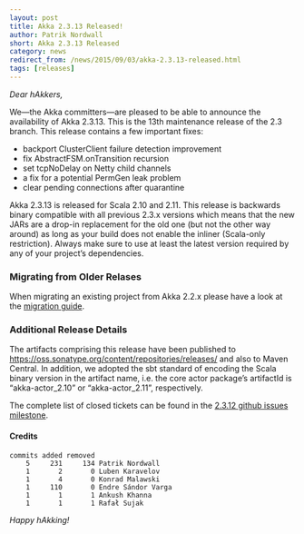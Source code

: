 ```yaml
---
layout: post
title: Akka 2.3.13 Released!
author: Patrik Nordwall
short: Akka 2.3.13 Released
category: news
redirect_from: /news/2015/09/03/akka-2.3.13-released.html
tags: [releases]
---
```


*Dear hAkkers,*

We—the Akka committers—are pleased to be able to announce the availability of Akka 2.3.13. This is the 13th maintenance release of the 2.3 branch. This release contains a few important fixes:

* backport ClusterClient failure detection improvement
* fix AbstractFSM.onTransition recursion
* set tcpNoDelay on Netty child channels
* a fix for a potential PermGen leak problem
* clear pending connections after quarantine

Akka 2.3.13 is released for Scala 2.10 and 2.11. This release is backwards binary compatible with all previous 2.3.x versions which means that the new JARs are a drop-in replacement for the old one (but not the other way around) as long as your build does not enable the inliner (Scala-only restriction). Always make sure to use at least the latest version required by any of your project’s dependencies.

### Migrating from Older Relases ###

When migrating an existing project from Akka 2.2.x please have a look at the [migration guide](http://doc.akka.io/docs/akka/2.3.13/project/migration-guide-2.2.x-2.3.x.html).

### Additional Release Details ###

The artifacts comprising this release have been published to https://oss.sonatype.org/content/repositories/releases/ and also to Maven Central. In addition, we adopted the sbt standard of encoding the Scala binary version in the artifact name, i.e. the core actor package’s artifactId is “akka-actor_2.10” or “akka-actor_2.11”, respectively.

The complete list of closed tickets can be found in the [2.3.12 github issues milestone](https://github.com/akka/akka/issues?q=milestone%3A2.3.13).

#### Credits ####

    commits added removed
        5     231     134 Patrik Nordwall
        1       2       0 Luben Karavelov
        1       4       0 Konrad Malawski
        1     110       0 Endre Sándor Varga
        1       1       1 Ankush Khanna
        1       1       1 Rafał Sujak

*Happy hAkking!*